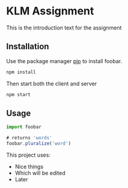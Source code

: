 # KLM Assignment

This is the introduction text for the assignment

## Installation

Use the package manager [pip](https://pip.pypa.io/en/stable/) to install foobar.

```bash
npm install
```

Then start both the client and server 

```bash
npm start
```

## Usage

```javascript
import foobar

# returns 'words'
foobar.pluralize('word')
```

This project uses:
- Nice things
- Which will be edited
- Later

